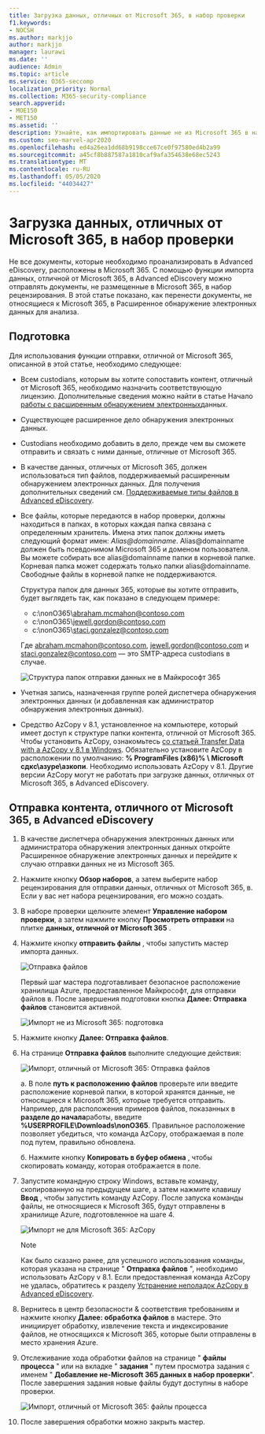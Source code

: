 ```yaml
---
title: Загрузка данных, отличных от Microsoft 365, в набор проверки
f1.keywords:
- NOCSH
ms.author: markjjo
author: markjjo
manager: laurawi
ms.date: ''
audience: Admin
ms.topic: article
ms.service: O365-seccomp
localization_priority: Normal
ms.collection: M365-security-compliance
search.appverid:
- MOE150
- MET150
ms.assetid: ''
description: Узнайте, как импортировать данные не из Microsoft 365 в набор проверки для анализа в расширенном случае обнаружения электронных данных.
ms.custom: seo-marvel-apr2020
ms.openlocfilehash: ed4a26ea1dd68b9198cce67ce0f97580ed4b2a99
ms.sourcegitcommit: a45cf8b887587a1810caf9afa354638e68ec5243
ms.translationtype: MT
ms.contentlocale: ru-RU
ms.lasthandoff: 05/05/2020
ms.locfileid: "44034427"
---
```

# <a name="load-non-microsoft-365-data-into-a-review-set"></a>Загрузка данных, отличных от Microsoft 365, в набор проверки

Не все документы, которые необходимо проанализировать в Advanced eDiscovery, расположены в Microsoft 365. С помощью функции импорта данных, отличной от Microsoft 365, в Advanced eDiscovery можно отправлять документы, не размещенные в Microsoft 365, в набор рецензирования. В этой статье показано, как перенести документы, не относящиеся к Microsoft 365, в Расширенное обнаружение электронных данных для анализа.

## <a name="before-you-begin"></a>Подготовка

Для использования функции отправки, отличной от Microsoft 365, описанной в этой статье, необходимо следующее:

- Всем custodians, которым вы хотите сопоставить контент, отличный от Microsoft 365, необходимо назначить соответствующую лицензию. Дополнительные сведения можно найти в статье Начало [работы с расширенным обнаружением электронных](get-started-with-advanced-ediscovery.md#step-1-verify-and-assign-appropriate-licenses)данных.

- Существующее расширенное дело обнаружения электронных данных.

- Custodians необходимо добавить в дело, прежде чем вы сможете отправить и связать с ними данные, отличные от Microsoft 365.

- В качестве данных, отличных от Microsoft 365, должен использоваться тип файлов, поддерживаемый расширенным обнаружением электронных данных. Для получения дополнительных сведений см. [Поддерживаемые типы файлов в Advanced eDiscovery](supported-filetypes-ediscovery20.md).

- Все файлы, которые передаются в набор проверки, должны находиться в папках, в которых каждая папка связана с определенным хранитель. Имена этих папок должны иметь следующий формат имен: *Alias@domainname*. Alias@domainname должен быть псевдонимом Microsoft 365 и доменом пользователя. Вы можете собирать все alias@domainname папки в корневой папке. Корневая папка может содержать только папки alias@domainname. Свободные файлы в корневой папке не поддерживаются.

   Структура папок для данных 365, которые вы хотите отправить, будет выглядеть так, как показано в следующем примере:

   - c:\nonO365\abraham.mcmahon@contoso.com
   - c:\nonO365\jewell.gordon@contoso.com
   - c:\nonO365\staci.gonzalez@contoso.com

   Где abraham.mcmahon@contoso.com, jewell.gordon@contoso.com и staci.gonzalez@contoso.com — это SMTP-адреса custodians в случае.

   ![Структура папок отправки данных не в Майкрософт 365](../media/3f2dde84-294e-48ea-b44b-7437bd25284c.png)

- Учетная запись, назначенная группе ролей диспетчера обнаружения электронных данных (и добавленная как администратор обнаружения электронных данных).

- Средство AzCopy v 8.1, установленное на компьютере, который имеет доступ к структуре папки контента, отличной от Microsoft 365. Чтобы установить AzCopy, ознакомьтесь [со статьей Transfer Data with a AzCopy v 8.1 в Windows](https://docs.microsoft.com/previous-versions/azure/storage/storage-use-azcopy). Обязательно установите AzCopy в расположении по умолчанию: **% ProgramFiles (x86)% \ Microsoft сдкс\азуре\азкопи**. Необходимо использовать AzCopy v 8.1. Другие версии AzCopy могут не работать при загрузке данных, отличных от Microsoft 365, в Advanced eDiscovery.


## <a name="upload-non-microsoft-365-content-into-advanced-ediscovery"></a>Отправка контента, отличного от Microsoft 365, в Advanced eDiscovery

1. В качестве диспетчера обнаружения электронных данных или администратора обнаружения электронных данных откройте Расширенное обнаружение электронных данных и перейдите к случаю отправки данных не из Microsoft 365.  

2. Нажмите кнопку **Обзор наборов**, а затем выберите набор рецензирования для отправки данных, отличных от Microsoft 365, в.  Если у вас нет набора рецензирования, его можно создать. 
 
3. В наборе проверки щелкните элемент **Управление набором проверки**, а затем нажмите кнопку **Просмотреть отправки** на плитке **данных, отличной от Microsoft 365** .

4. Нажмите кнопку **отправить файлы** , чтобы запустить мастер импорта данных.

   ![Отправка файлов](../media/574f4059-4146-4058-9df3-ec97cf28d7c7.png)

   Первый шаг мастера подготавливает безопасное расположение хранилища Azure, предоставленное Майкрософт, для отправки файлов в.  После завершения подготовки кнопка **Далее: Отправка файлов** становится активной.

   ![Импорт не из Microsoft 365: подготовка](../media/0670a347-a578-454a-9b3d-e70ef47aec57.png)
 
5. Нажмите кнопку **Далее: Отправка файлов**.

6. На странице **Отправка файлов** выполните следующие действия:

   ![Импорт, отличный от Microsoft 365: Отправка файлов](../media/3ea53b5d-7f9b-4dfc-ba63-90a38c14d41a.png)

   а. В поле **путь к расположению файлов** проверьте или введите расположение корневой папки, в которой хранятся данные, не относящиеся к Microsoft 365, которые требуется отправить. Например, для расположения примеров файлов, показанных в **разделе до начала**работы, введите **%USERPROFILE\Downloads\nonO365**. Правильное расположение позволяет убедиться, что команда AzCopy, отображаемая в поле под путем, правильно обновлена.

   б. Нажмите кнопку **Копировать в буфер обмена** , чтобы скопировать команду, которая отображается в поле.

7. Запустите командную строку Windows, вставьте команду, скопированную на предыдущем шаге, а затем нажмите клавишу **Ввод** , чтобы запустить команду AzCopy.  После запуска команды файлы, не относящиеся к Microsoft 365, будут отправлены в хранилище Azure, подготовленное на шаге 4.

   ![Импорт не для Microsoft 365: AzCopy](../media/504e2dbe-f36f-4f36-9b08-04aea85d8250.png)

   > [!NOTE]
   > Как было сказано ранее, для успешного использования команды, которая указана на странице " **Отправка файлов** ", необходимо использовать AzCopy v 8.1. Если предоставленная команда AzCopy не удалась, обратитесь к разделу [Устранение неполадок AzCopy в Advanced eDiscovery](troubleshooting-azcopy.md).

8. Вернитесь в центр безопасности & соответствия требованиям и нажмите кнопку **Далее: обработка файлов** в мастере.  Это инициирует обработку, извлечение текста и индексирование файлов, не относящихся к Microsoft 365, которые были отправлены в место хранения Azure.  

9. Отслеживание хода обработки файлов на странице " **файлы процесса** " или на вкладке " **задания** " путем просмотра задания с именем " **Добавление не-Microsoft 365 данных в набор проверки**".  После завершения задания новые файлы будут доступны в наборе проверки.

   ![Импорт, отличный от Microsoft 365: файлы процесса](../media/218b1545-416a-4a9f-9b25-3b70e8508f67.png)

10. После завершения обработки можно закрыть мастер.

